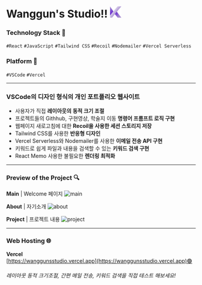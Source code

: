# Wanggun's Studio!! <img src='src/image/logo.png' style='width:30px;'/>

### Technology Stack 🔨
`#React` `#JavaScript` `#Tailwind CSS` `#Recoil` `#Nodemailer` `#Vercel Serverless`


### Platform 🔧
`#VSCode` `#Vercel`

___

### VSCode의 디자인 형식의 개인 포트폴리오 웹사이트
- 사용자가 직접 **레이아웃의 동적 크기 조절**
- 프로젝트들의 Githhub, 구현영상, 학술지 이동 **명령어 프롬프트 로직 구현**
- 웹페이지 새로고침에 대한 **Recoil을 사용한 세션 스토리지 저장**
- Tailwind CSS를 사용한 **반응형 디자인**
- Vercel Serverless와 Nodemailer를 사용한 **이메일 전송 API 구현**
- 키워드로 쉽게 파일과 내용을 검색할 수 있는 **키워드 검색 구현**
- React Memo 사용한 불필요한 **렌더링 최적화**

---

### Preview of the Project 🔍
**Main** | Welcome 페이지
![main](https://github.com/user-attachments/assets/8793ee1d-2a91-4ca4-85c1-8eacd3455afb)

**About** | 자기소개
![about](https://github.com/user-attachments/assets/6b7178fe-4b61-4b51-8474-42e2d5c6c80a)

**Project** | 프로젝트 내용
![project](https://github.com/user-attachments/assets/62293df4-9131-4e2b-9540-a0c0e76d45ea)

---

### Web Hosting 🌐
**Vercel** <br>
[https://wanggunsstudio.vercel.app](https://wanggunsstudio.vercel.app)🟢 <br>

*레이아웃 동적 크기조절, 간편 메일 전송, 키워드 검색을 직접 테스트 해보세요!*
